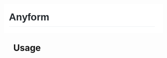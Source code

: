 <img src="/packages/config/readme_resources/header.png" align="right" height="92px" hspace="30px" vspace="30px">

# Usage 


